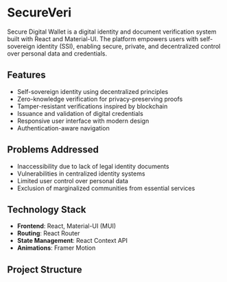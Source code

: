 # SecureVeri

Secure Digital Wallet is a digital identity and document verification system built with React and Material-UI. The platform empowers users with self-sovereign identity (SSI), enabling secure, private, and decentralized control over personal data and credentials.

## Features

- Self-sovereign identity using decentralized principles
- Zero-knowledge verification for privacy-preserving proofs
- Tamper-resistant verifications inspired by blockchain
- Issuance and validation of digital credentials
- Responsive user interface with modern design
- Authentication-aware navigation

## Problems Addressed

- Inaccessibility due to lack of legal identity documents
- Vulnerabilities in centralized identity systems
- Limited user control over personal data
- Exclusion of marginalized communities from essential services

## Technology Stack

- **Frontend**: React, Material-UI (MUI)
- **Routing**: React Router
- **State Management**: React Context API
- **Animations**: Framer Motion

## Project Structure

